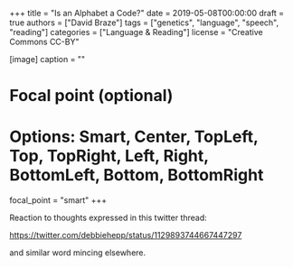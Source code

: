 +++
title = "Is an Alphabet a Code?"
date = 2019-05-08T00:00:00
draft = true
authors = ["David Braze"]
tags = ["genetics", "language", "speech", "reading"]
categories = ["Language & Reading"]
license = "Creative Commons CC-BY"

[image]
  caption = ""
  # Focal point (optional)
  # Options: Smart, Center, TopLeft, Top, TopRight, Left, Right, BottomLeft, Bottom, BottomRight
  focal_point = "smart"
+++

Reaction to thoughts expressed in this twitter thread:

https://twitter.com/debbiehepp/status/1129893744667447297

and similar word mincing elsewhere.
